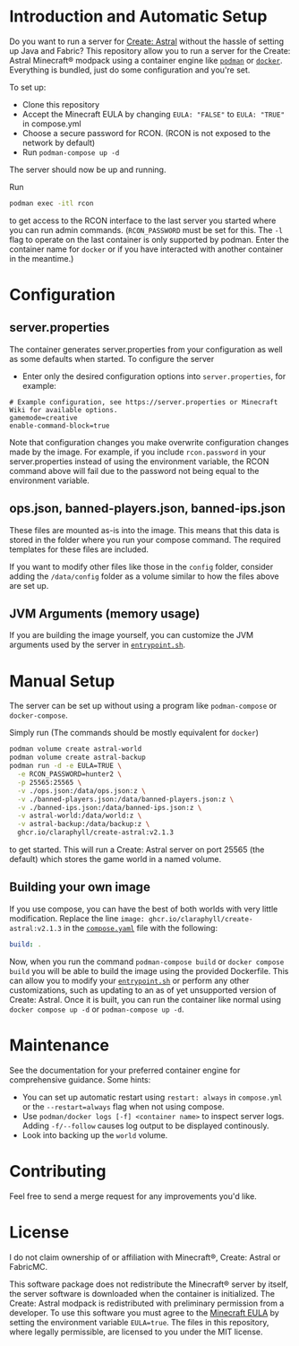 # Introduction and Automatic Setup
Do you want to run a server for [Create: Astral](https://www.curseforge.com/minecraft/modpacks/create-astral) without the hassle of setting up Java and Fabric?
This repository allow you to run a server for the Create: Astral Minecraft® modpack using a container engine like [`podman`](https://podman.io/) or [`docker`](https://www.docker.com/).
Everything is bundled, just do some configuration and you're set.

To set up:
- Clone this repository
- Accept the Minecraft EULA by changing `EULA: "FALSE"` to `EULA: "TRUE"` in compose.yml
- Choose a secure password for RCON. (RCON is not exposed to the network by default)
- Run `podman-compose up -d`

The server should now be up and running.

Run 
```bash
podman exec -itl rcon
```
to get access to the RCON interface to the last server you started where you can run admin commands. (`RCON_PASSWORD` must be set for this. The `-l` flag to operate on the last container is only supported by podman. Enter the container name for `docker` or if you have interacted with another container in the meantime.)

# Configuration
## server.properties
The container generates server.properties from your configuration as well as some defaults when started. To configure the server
- Enter only the desired configuration options into `server.properties`, for example:
```
# Example configuration, see https://server.properties or Minecraft Wiki for available options.
gamemode=creative
enable-command-block=true
```
Note that configuration changes you make overwrite configuration changes made by the image.
For example, if you include `rcon.password` in your server.properties instead of using the
environment variable, the RCON command above will fail due to the password not being equal
to the environment variable.

## ops.json, banned-players.json, banned-ips.json
These files are mounted as-is into the image. This means that this data is stored in the folder where
you run your compose command. The required templates for these files are included.

If you want to modify other files like those in the `config` folder, consider adding the
`/data/config` folder as a volume similar to how the files above are set up.

## JVM Arguments (memory usage)

If you are building the image yourself, you can customize the JVM arguments used by the server in [`entrypoint.sh`](entrypoint.sh).

#  Manual Setup
The server can be set up without using a program like `podman-compose` or `docker-compose`.

Simply run (The commands should be mostly equivalent for `docker`)
```bash
podman volume create astral-world
podman volume create astral-backup
podman run -d -e EULA=TRUE \
  -e RCON_PASSWORD=hunter2 \
  -p 25565:25565 \
  -v ./ops.json:/data/ops.json:z \
  -v ./banned-players.json:/data/banned-players.json:z \
  -v ./banned-ips.json:/data/banned-ips.json:z \
  -v astral-world:/data/world:z \
  -v astral-backup:/data/backup:z \
  ghcr.io/claraphyll/create-astral:v2.1.3
```
to get started. This will run a Create: Astral server on port 25565 (the default) which stores the game world in a named volume.

## Building your own image

If you use compose, you can have the best of both worlds with very little modification. Replace the line `image: ghcr.io/claraphyll/create-astral:v2.1.3` in the [`compose.yaml`](compose.yaml) file with the following:
```yaml
build: .
```

Now, when you run the command `podman-compose build` or `docker compose build` you will be able to build the image using the provided Dockerfile. This can allow you to modify your [`entrypoint.sh`](entrypoint.sh) or perform any other customizations, such as updating to an as of yet unsupported version of Create: Astral. Once it is built, you can run the container like normal using `docker compose up -d` or `podman-compose up -d`.

# Maintenance
See the documentation for your preferred container engine for comprehensive guidance. Some hints:
- You can set up automatic restart using `restart: always` in `compose.yml` or the `--restart=always` flag when not using compose.
- Use `podman/docker logs [-f] <container name>` to inspect server logs. Adding `-f/--follow` causes log output to be displayed continously.
- Look into backing up the `world` volume.

# Contributing
Feel free to send a merge request for any improvements you'd like.

# License
I do not claim ownership of or affiliation with Minecraft®, Create: Astral or FabricMC.

This software package does not redistribute the Minecraft® server by itself, the server software is downloaded
when the container is initialized. The Create: Astral modpack is redistributed with preliminary permission from a developer.
To use this software you must agree to the [Minecraft EULA](https://www.minecraft.net/en-us/eula) by setting the environment variable `EULA=true`.
The files in this repository, where legally permissible, are licensed to you under the MIT license.
